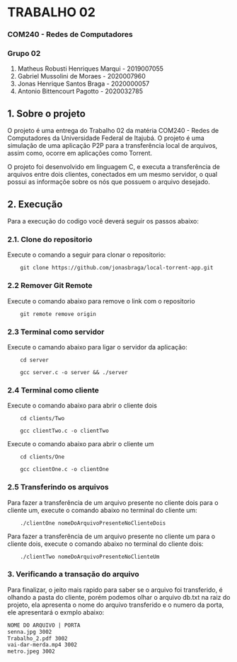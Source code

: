 # TRABALHO 02 
### COM240 - Redes de Computadores
### Grupo 02
1. Matheus Robusti Henriques Marqui - 2019007055
2. Gabriel Mussolini de Moraes - 2020007960
3. Jonas Henrique Santos Braga - 2020000057
4. Antonio Bittencourt Pagotto - 2020032785

## 1. Sobre o projeto
O projeto é uma entrega do Trabalho 02 da matéria COM240 - Redes de Computadores da Universidade Federal de Itajubá. O projeto é uma simulação de uma aplicação P2P para a transferência local de arquivos, assim como, ocorre em aplicações como Torrent.

O projeto foi desenvolvido em linguagem C, e executa a transferência de arquivos entre dois clientes, conectados em um mesmo servidor, o qual possui as informaçõe sobre os nós que possuem o arquivo desejado.
## 2. Execução

Para a execução do codigo você deverá seguir os passos abaixo:

### 2.1. Clone do repositorio

Execute o comando a seguir para clonar o repositorio:

```terminal
    git clone https://github.com/jonasbraga/local-torrent-app.git
```

### 2.2 Remover Git Remote

Execute o comando abaixo para remove o link com o repositorio
```terminal
    git remote remove origin
```

### 2.3 Terminal como servidor

Execute o camando abaixo para ligar o servidor da aplicação:

```terminal
    cd server

    gcc server.c -o server && ./server
```

### 2.4 Terminal como cliente

Execute o comando abaixo para abrir o cliente dois

```terminal
    cd clients/Two

    gcc clientTwo.c -o clientTwo
```

Execute o comando abaixo para abrir o cliente um

```terminal
    cd clients/One

    gcc clientOne.c -o clientOne
```

### 2.5 Transferindo os arquivos

Para fazer a transferência de um arquivo presente no cliente dois para o cliente um, execute o comando abaixo no terminal do cliente um:

```terminal
    ./clientOne nomeDoArquivoPresenteNoClienteDois
```

Para fazer a transferência de um arquivo presente no cliente um para o cliente dois, execute o comando abaixo no terminal do cliente dois:

```terminal
    ./clientTwo nomeDoArquivoPresenteNoClienteUm
```

### 3. Verificando a transação do arquivo

Para finalizar, o jeito mais rapido para saber se o arquivo foi transferido, é olhando a pasta do cliente, porém podemos olhar o arquivo db.txt na raiz do projeto, ela apresenta o nome do arquivo transferido e o numero da porta, ele apresentará o exmplo abaixo: 

```txt
NOME DO ARQUIVO | PORTA
senna.jpg 3002
Trabalho_2.pdf 3002
vai-dar-merda.mp4 3002
metro.jpeg 3002
```
